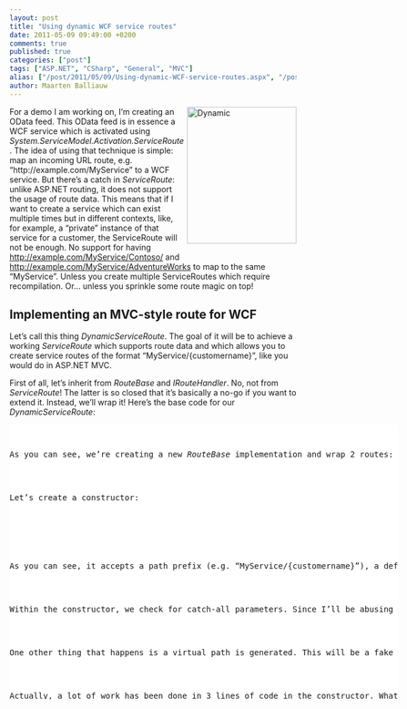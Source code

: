 ```yaml
---
layout: post
title: "Using dynamic WCF service routes"
date: 2011-05-09 09:49:00 +0200
comments: true
published: true
categories: ["post"]
tags: ["ASP.NET", "CSharp", "General", "MVC"]
alias: ["/post/2011/05/09/Using-dynamic-WCF-service-routes.aspx", "/post/2011/05/09/using-dynamic-wcf-service-routes.aspx"]
author: Maarten Balliauw
---
```

<p><a href="http://visiting-dubai-guide.com/Dynamic_Tower_Dubai.html" target="_blank"><img style="margin: 0px 0px 5px 5px; display: inline; float: right" title="Dynamic" alt="Dynamic" align="right" src="http://visiting-dubai-guide.com/dubai/dynamic_tower/Dynamic-tower-Dubai.jpg" width="192" height="240" /></a>For a demo I am working on, I’m creating an OData feed. This OData feed is in essence a WCF service which is activated using <em>System.ServiceModel.Activation.ServiceRoute</em>. The idea of using that technique is simple: map an incoming URL route, e.g. “http://example.com/MyService” to a WCF service. But there’s a catch in <em>ServiceRoute</em>: unlike ASP.NET routing, it does not support the usage of route data. This means that if I want to create a service which can exist multiple times but in different contexts, like, for example, a “private” instance of that service for a customer, the ServiceRoute will not be enough. No support for having <a href="http://example.com/MyService/Contoso/">http://example.com/MyService/Contoso/</a> and <a href="http://example.com/MyService/AdventureWorks">http://example.com/MyService/AdventureWorks</a> to map to the same “MyService”. Unless you create multiple ServiceRoutes which require recompilation. Or… unless you sprinkle some route magic on top!</p>  <h2>Implementing an MVC-style route for WCF</h2>  <p>Let’s call this thing <em>DynamicServiceRoute</em>. The goal of it will be to achieve a working <em>ServiceRoute</em> which supports route data and which allows you to create service routes of the format “MyService/{customername}”, like you would do in ASP.NET MVC.</p>  <p>First of all, let’s inherit from <em>RouteBase</em> and <em>IRouteHandler</em>. No, not from <em>ServiceRoute</em>! The latter is so closed that it’s basically a no-go if you want to extend it. Instead, we’ll wrap it! Here’s the base code for our <em>DynamicServiceRoute</em>:</p>  <div style="padding-bottom: 0px; margin: 0px; padding-left: 0px; padding-right: 0px; display: inline; float: none; padding-top: 0px" id="scid:9D7513F9-C04C-4721-824A-2B34F0212519:63c4cefa-6055-4568-88e4-122295d68570" class="wlWriterEditableSmartContent"><pre style=" width: 682px; height: 482px;background-color:White;overflow: auto;"><div><!--

Code highlighting produced by Actipro CodeHighlighter (freeware)
http://www.CodeHighlighter.com/

--><span style="color: #008080;"> 1</span> <span style="color: #0000FF;">public</span><span style="color: #000000;"> </span><span style="color: #0000FF;">class</span><span style="color: #000000;"> DynamicServiceRoute
</span><span style="color: #008080;"> 2</span> <span style="color: #000000;">    </span><span style="color: #000000;">:</span><span style="color: #000000;"> RouteBase</span><span style="color: #000000;">,</span><span style="color: #000000;"> IRouteHandler
</span><span style="color: #008080;"> 3</span> <span style="color: #000000;">{
</span><span style="color: #008080;"> 4</span> <span style="color: #000000;">    </span><span style="color: #0000FF;">private</span><span style="color: #000000;"> </span><span style="color: #0000FF;">string</span><span style="color: #000000;"> virtualPath </span><span style="color: #000000;">=</span><span style="color: #000000;"> </span><span style="color: #0000FF;">null</span><span style="color: #000000;">;
</span><span style="color: #008080;"> 5</span> <span style="color: #000000;">    </span><span style="color: #0000FF;">private</span><span style="color: #000000;"> ServiceRoute innerServiceRoute </span><span style="color: #000000;">=</span><span style="color: #000000;"> </span><span style="color: #0000FF;">null</span><span style="color: #000000;">;
</span><span style="color: #008080;"> 6</span> <span style="color: #000000;">    </span><span style="color: #0000FF;">private</span><span style="color: #000000;"> Route innerRoute </span><span style="color: #000000;">=</span><span style="color: #000000;"> </span><span style="color: #0000FF;">null</span><span style="color: #000000;">;
</span><span style="color: #008080;"> 7</span> <span style="color: #000000;">
</span><span style="color: #008080;"> 8</span> <span style="color: #000000;">    </span><span style="color: #0000FF;">public</span><span style="color: #000000;"> </span><span style="color: #0000FF;">static</span><span style="color: #000000;"> RouteData GetCurrentRouteData()
</span><span style="color: #008080;"> 9</span> <span style="color: #000000;">    {
</span><span style="color: #008080;">10</span> <span style="color: #000000;">    }
</span><span style="color: #008080;">11</span> <span style="color: #000000;">
</span><span style="color: #008080;">12</span> <span style="color: #000000;">    </span><span style="color: #0000FF;">public</span><span style="color: #000000;"> DynamicServiceRoute(</span><span style="color: #0000FF;">string</span><span style="color: #000000;"> pathPrefix</span><span style="color: #000000;">,</span><span style="color: #000000;"> </span><span style="color: #0000FF;">object</span><span style="color: #000000;"> defaults</span><span style="color: #000000;">,</span><span style="color: #000000;"> ServiceHostFactoryBase serviceHostFactory</span><span style="color: #000000;">,</span><span style="color: #000000;"> Type serviceType)
</span><span style="color: #008080;">13</span> <span style="color: #000000;">    {
</span><span style="color: #008080;">14</span> <span style="color: #000000;">    }
</span><span style="color: #008080;">15</span> <span style="color: #000000;">
</span><span style="color: #008080;">16</span> <span style="color: #000000;">    </span><span style="color: #0000FF;">public</span><span style="color: #000000;"> override RouteData GetRouteData(HttpContextBase httpContext)
</span><span style="color: #008080;">17</span> <span style="color: #000000;">    {
</span><span style="color: #008080;">18</span> <span style="color: #000000;">    }
</span><span style="color: #008080;">19</span> <span style="color: #000000;">
</span><span style="color: #008080;">20</span> <span style="color: #000000;">    </span><span style="color: #0000FF;">public</span><span style="color: #000000;"> override VirtualPathData GetVirtualPath(RequestContext requestContext</span><span style="color: #000000;">,</span><span style="color: #000000;"> RouteValueDictionary values)
</span><span style="color: #008080;">21</span> <span style="color: #000000;">    {
</span><span style="color: #008080;">22</span> <span style="color: #000000;">    }
</span><span style="color: #008080;">23</span> <span style="color: #000000;">
</span><span style="color: #008080;">24</span> <span style="color: #000000;">    </span><span style="color: #0000FF;">public</span><span style="color: #000000;"> </span><span style="color: #008080;">System</span><span style="color: #000000;">.</span><span style="color: #000000;">Web</span><span style="color: #000000;">.</span><span style="color: #000000;">IHttpHandler GetHttpHandler(RequestContext requestContext)
</span><span style="color: #008080;">25</span> <span style="color: #000000;">    {
</span><span style="color: #008080;">26</span> <span style="color: #000000;">    }
</span><span style="color: #008080;">27</span> <span style="color: #000000;">}</span></div></pre><!-- Code inserted with Steve Dunn's Windows Live Writer Code Formatter Plugin.  http://dunnhq.com --></div>

<p>As you can see, we’re creating a new <em>RouteBase</em> implementation and wrap 2 routes: an inner <em>ServiceRoute</em> and and inner <em>Route</em>. The first one will hold all our WCF details and will, in one of the next code snippets, be used to dispatch and activate the WCF service (or an OData feed or …). The latter will be used for URL matching: no way I’m going to rewrite the URL matching logic if it’s already there for you in <em>Route</em>.</p>

<p>Let’s create a constructor:</p>

<div style="padding-bottom: 0px; margin: 0px; padding-left: 0px; padding-right: 0px; display: inline; float: none; padding-top: 0px" id="scid:9D7513F9-C04C-4721-824A-2B34F0212519:1d74b9b1-e5ff-463b-95ff-b1db00be7803" class="wlWriterEditableSmartContent"><pre style=" width: 682px; height: 301px;background-color:White;overflow: auto;"><div><!--

Code highlighting produced by Actipro CodeHighlighter (freeware)
http://www.CodeHighlighter.com/

--><span style="color: #008080;"> 1</span> <span style="color: #0000FF;">public</span><span style="color: #000000;"> DynamicServiceRoute(</span><span style="color: #0000FF;">string</span><span style="color: #000000;"> pathPrefix</span><span style="color: #000000;">,</span><span style="color: #000000;"> </span><span style="color: #0000FF;">object</span><span style="color: #000000;"> defaults</span><span style="color: #000000;">,</span><span style="color: #000000;"> ServiceHostFactoryBase serviceHostFactory</span><span style="color: #000000;">,</span><span style="color: #000000;"> Type serviceType)
</span><span style="color: #008080;"> 2</span> <span style="color: #000000;">{
</span><span style="color: #008080;"> 3</span> <span style="color: #000000;">    </span><span style="color: #0000FF;">if</span><span style="color: #000000;"> (pathPrefix</span><span style="color: #000000;">.</span><span style="color: #000000;">IndexOf(</span><span style="color: #000000;">&quot;</span><span style="color: #000000;">{*</span><span style="color: #000000;">&quot;</span><span style="color: #000000;">) </span><span style="color: #000000;">&gt;=</span><span style="color: #000000;"> </span><span style="color: #000000;">0</span><span style="color: #000000;">)
</span><span style="color: #008080;"> 4</span> <span style="color: #000000;">    {
</span><span style="color: #008080;"> 5</span> <span style="color: #000000;">        </span><span style="color: #0000FF;">throw</span><span style="color: #000000;"> </span><span style="color: #0000FF;">new</span><span style="color: #000000;"> ArgumentException(</span><span style="color: #000000;">&quot;</span><span style="color: #000000;">Path prefix can not include catch-all route parameters.</span><span style="color: #000000;">&quot;</span><span style="color: #000000;">,</span><span style="color: #000000;"> </span><span style="color: #000000;">&quot;</span><span style="color: #000000;">pathPrefix</span><span style="color: #000000;">&quot;</span><span style="color: #000000;">);
</span><span style="color: #008080;"> 6</span> <span style="color: #000000;">    }
</span><span style="color: #008080;"> 7</span> <span style="color: #000000;">    </span><span style="color: #0000FF;">if</span><span style="color: #000000;"> (</span><span style="color: #000000;">!</span><span style="color: #000000;">pathPrefix</span><span style="color: #000000;">.</span><span style="color: #000000;">EndsWith(</span><span style="color: #000000;">&quot;</span><span style="color: #000000;">/</span><span style="color: #000000;">&quot;</span><span style="color: #000000;">))
</span><span style="color: #008080;"> 8</span> <span style="color: #000000;">    {
</span><span style="color: #008080;"> 9</span> <span style="color: #000000;">        pathPrefix </span><span style="color: #000000;">+=</span><span style="color: #000000;"> </span><span style="color: #000000;">&quot;</span><span style="color: #000000;">/</span><span style="color: #000000;">&quot;</span><span style="color: #000000;">;
</span><span style="color: #008080;">10</span> <span style="color: #000000;">    }
</span><span style="color: #008080;">11</span> <span style="color: #000000;">    pathPrefix </span><span style="color: #000000;">+=</span><span style="color: #000000;"> </span><span style="color: #000000;">&quot;</span><span style="color: #000000;">{*servicePath}</span><span style="color: #000000;">&quot;</span><span style="color: #000000;">;
</span><span style="color: #008080;">12</span> <span style="color: #000000;">
</span><span style="color: #008080;">13</span> <span style="color: #000000;">    virtualPath </span><span style="color: #000000;">=</span><span style="color: #000000;"> serviceType</span><span style="color: #000000;">.</span><span style="color: #000000;">FullName </span><span style="color: #000000;">+</span><span style="color: #000000;"> </span><span style="color: #000000;">&quot;</span><span style="color: #000000;">-</span><span style="color: #000000;">&quot;</span><span style="color: #000000;"> </span><span style="color: #000000;">+</span><span style="color: #000000;"> Guid</span><span style="color: #000000;">.</span><span style="color: #000000;">NewGuid()</span><span style="color: #000000;">.</span><span style="color: #000000;">ToString() </span><span style="color: #000000;">+</span><span style="color: #000000;"> </span><span style="color: #000000;">&quot;</span><span style="color: #000000;">/</span><span style="color: #000000;">&quot;</span><span style="color: #000000;">;
</span><span style="color: #008080;">14</span> <span style="color: #000000;">    innerServiceRoute </span><span style="color: #000000;">=</span><span style="color: #000000;"> </span><span style="color: #0000FF;">new</span><span style="color: #000000;"> ServiceRoute(virtualPath</span><span style="color: #000000;">,</span><span style="color: #000000;"> serviceHostFactory</span><span style="color: #000000;">,</span><span style="color: #000000;"> serviceType);
</span><span style="color: #008080;">15</span> <span style="color: #000000;">    innerRoute </span><span style="color: #000000;">=</span><span style="color: #000000;"> </span><span style="color: #0000FF;">new</span><span style="color: #000000;"> Route(pathPrefix</span><span style="color: #000000;">,</span><span style="color: #000000;"> </span><span style="color: #0000FF;">new</span><span style="color: #000000;"> RouteValueDictionary(defaults)</span><span style="color: #000000;">,</span><span style="color: #000000;"> this);
</span><span style="color: #008080;">16</span> <span style="color: #000000;">}</span></div></pre><!-- Code inserted with Steve Dunn's Windows Live Writer Code Formatter Plugin.  http://dunnhq.com --></div>

<p>As you can see, it accepts a path prefix (e.g. “MyService/{customername}”), a defaults object (so you can say <em>new { customername = “Default” }</em>), a <em>ServiceHostFactoryBase</em> (which may sound familiar if you’ve been using <em>ServiceRoute</em>) and a service type, which is the type of the class that will be your WCF service.</p>

<p>Within the constructor, we check for catch-all parameters. Since I’ll be abusing those later on, it’s important the user of this class can not make use of them. Next, a catch-all parameter <em>{*servicePath} </em>is appended to the <em>pathPrefix</em> parameter. I’m doing this because I want all calls to a path below “MyService/somecustomer/…” to match for this route. Yes, I can try to do this myself, but again this logic is already available in <em>Route</em> so I’ll just reuse it.</p>

<p>One other thing that happens is a virtual path is generated. This will be a fake path that I’ll use as the URL to match in the inner <em>ServiceRoute</em>. This means if I navigate to “MyService/SomeCustomer” or if I navigate to “MyServiceNamespace.MyServiceType-guid”, the same route will trigger. The first one is the pretty one that we’re trying to create, the latter is the internal “make-things-work” URL. Using this virtual path and the path prefix, simply create a <em>ServiceRoute</em> and <em>Route</em>.</p>

<p>Actually, a lot of work has been done in 3 lines of code in the constructor. What’s left is just an implementation of <em>RouteBase</em> which calls the corresponding inner logic. Here’s the meat:</p>

<div style="padding-bottom: 0px; margin: 0px; padding-left: 0px; padding-right: 0px; display: inline; float: none; padding-top: 0px" id="scid:9D7513F9-C04C-4721-824A-2B34F0212519:a51b55a1-02f6-40ae-98b2-ccdf06a7fde7" class="wlWriterEditableSmartContent"><pre style=" width: 682px; height: 301px;background-color:White;overflow: auto;"><div><!--

Code highlighting produced by Actipro CodeHighlighter (freeware)
http://www.CodeHighlighter.com/

--><span style="color: #008080;"> 1</span> <span style="color: #0000FF;">public</span><span style="color: #000000;"> override RouteData GetRouteData(HttpContextBase httpContext)
</span><span style="color: #008080;"> 2</span> <span style="color: #000000;">{
</span><span style="color: #008080;"> 3</span> <span style="color: #000000;">    </span><span style="color: #0000FF;">return</span><span style="color: #000000;"> innerRoute</span><span style="color: #000000;">.</span><span style="color: #000000;">GetRouteData(httpContext);
</span><span style="color: #008080;"> 4</span> <span style="color: #000000;">}
</span><span style="color: #008080;"> 5</span> <span style="color: #000000;">
</span><span style="color: #008080;"> 6</span> <span style="color: #000000;"></span><span style="color: #0000FF;">public</span><span style="color: #000000;"> override VirtualPathData GetVirtualPath(RequestContext requestContext</span><span style="color: #000000;">,</span><span style="color: #000000;"> RouteValueDictionary values)
</span><span style="color: #008080;"> 7</span> <span style="color: #000000;">{
</span><span style="color: #008080;"> 8</span> <span style="color: #000000;">    </span><span style="color: #0000FF;">return</span><span style="color: #000000;"> </span><span style="color: #0000FF;">null</span><span style="color: #000000;">;
</span><span style="color: #008080;"> 9</span> <span style="color: #000000;">}
</span><span style="color: #008080;">10</span> <span style="color: #000000;">
</span><span style="color: #008080;">11</span> <span style="color: #000000;"></span><span style="color: #0000FF;">public</span><span style="color: #000000;"> </span><span style="color: #008080;">System</span><span style="color: #000000;">.</span><span style="color: #000000;">Web</span><span style="color: #000000;">.</span><span style="color: #000000;">IHttpHandler GetHttpHandler(RequestContext requestContext)
</span><span style="color: #008080;">12</span> <span style="color: #000000;">{
</span><span style="color: #008080;">13</span> <span style="color: #000000;">    requestContext</span><span style="color: #000000;">.</span><span style="color: #000000;">HttpContext</span><span style="color: #000000;">.</span><span style="color: #000000;">RewritePath(</span><span style="color: #000000;">&quot;</span><span style="color: #000000;">~/</span><span style="color: #000000;">&quot;</span><span style="color: #000000;"> </span><span style="color: #000000;">+</span><span style="color: #000000;"> virtualPath </span><span style="color: #000000;">+</span><span style="color: #000000;"> requestContext</span><span style="color: #000000;">.</span><span style="color: #000000;">RouteData</span><span style="color: #000000;">.</span><span style="color: #000000;">Values[</span><span style="color: #000000;">&quot;</span><span style="color: #000000;">servicePath</span><span style="color: #000000;">&quot;</span><span style="color: #000000;">]</span><span style="color: #000000;">,</span><span style="color: #000000;"> </span><span style="color: #0000FF;">true</span><span style="color: #000000;">);
</span><span style="color: #008080;">14</span> <span style="color: #000000;">    </span><span style="color: #0000FF;">return</span><span style="color: #000000;"> innerServiceRoute</span><span style="color: #000000;">.</span><span style="color: #000000;">RouteHandler</span><span style="color: #000000;">.</span><span style="color: #000000;">GetHttpHandler(requestContext);
</span><span style="color: #008080;">15</span> <span style="color: #000000;">}</span></div></pre><!-- Code inserted with Steve Dunn's Windows Live Writer Code Formatter Plugin.  http://dunnhq.com --></div>

<p>I told you it was easy, right? <em>GetRouteData</em> is used by the routing engine to check if a route matches. We just pass that call to the inner route which is able to handle this. <em>GetVirtualPath</em> will not be important here, so simply return null there. If you <em>really really </em>feel this is needed, it would require some logic that creates a URL from a set of route data. But since you’ll probably never have to do that, null is good here. The most important thing here is <em>GetHttpHandler</em>. It is called by the routing engine to get a HTTP handler for a specific request context if the route matches. In this method, I simply rewrite the requested URL to the internal, ugly “MyServiceNamespace.MyServiceType-guid” URL and ask the inner <em>ServiceRoute</em> to have fun with it and serve the request. There, the magic just happened.</p>

<p>Want to use it? Simply register a new route:</p>

<div style="padding-bottom: 0px; margin: 0px; padding-left: 0px; padding-right: 0px; display: inline; float: none; padding-top: 0px" id="scid:9D7513F9-C04C-4721-824A-2B34F0212519:9f8d2a8d-762d-4bcd-b0d9-6643f0955d14" class="wlWriterEditableSmartContent"><pre style=" width: 682px; height: 61px;background-color:White;overflow: auto;"><div><!--

Code highlighting produced by Actipro CodeHighlighter (freeware)
http://www.CodeHighlighter.com/

--><span style="color: #008080;">1</span> <span style="color: #0000FF;">var</span><span style="color: #000000;"> dataServiceHostFactory </span><span style="color: #000000;">=</span><span style="color: #000000;"> </span><span style="color: #0000FF;">new</span><span style="color: #000000;"> DataServiceHostFactory();
</span><span style="color: #008080;">2</span> <span style="color: #000000;">RouteTable</span><span style="color: #000000;">.</span><span style="color: #000000;">Routes</span><span style="color: #000000;">.</span><span style="color: #000000;">Add(</span><span style="color: #0000FF;">new</span><span style="color: #000000;"> DynamicServiceRoute(</span><span style="color: #000000;">&quot;</span><span style="color: #000000;">MyService/{customername}</span><span style="color: #000000;">&quot;</span><span style="color: #000000;">,</span><span style="color: #000000;"> </span><span style="color: #0000FF;">null</span><span style="color: #000000;">,</span><span style="color: #000000;"> dataServiceHostFactory</span><span style="color: #000000;">,</span><span style="color: #000000;"> typeof(MyService)));</span></div></pre><!-- Code inserted with Steve Dunn's Windows Live Writer Code Formatter Plugin.  http://dunnhq.com --></div>

<h2>Conclusion</h2>

<p>Why would you need this? Well, imagine you are building a customer-specific service where you want to track service calls for a specific sutomer. For example, if you’re creating private NuGet repositories. And yes, this was a hint on a future blog post :-)</p>

<p>Feel this is useful to you as well? Grab the code here: <a href="/files/2011/5/DynamicServiceRoute.cs">DynamicServiceRoute.cs (1.94 kb)</a></p>
{% include imported_disclaimer.html %}
